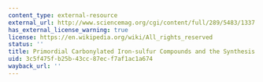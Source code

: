 ```yaml
---
content_type: external-resource
external_url: http://www.sciencemag.org/cgi/content/full/289/5483/1337
has_external_license_warning: true
license: https://en.wikipedia.org/wiki/All_rights_reserved
status: ''
title: Primordial Carbonylated Iron-sulfur Compounds and the Synthesis of Pyruvate
uid: 3c5f475f-b25b-43cc-87ec-f7af1ac1a674
wayback_url: ''
---
```

